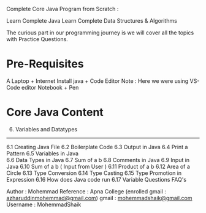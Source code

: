 Complete Core Java Program from Scratch : 

Learn Complete Java
Learn Complete Data Structures & Algorithms

The curious part in our programming journey is we will cover all the topics with Practice Questions.

Pre-Requisites
==============

A Laptop + Internet
Install java + Code Editor 
Note : Here we were using VS-Code editor 
Notebook + Pen 

Core Java Content 
=================

6. Variables and Datatypes
**************************
6.1 Creating Java File
6.2 Boilerplate Code
6.3 Output in Java
6.4 Print a Pattern
6.5 Variables in Java	
6.6 Data Types in Java
6.7 Sum of a b
6.8 Comments in Java
6.9 Input in Java
6.10 Sum of a b ( Input from User )
6.11 Product of a b
6.12 Area of a Circle
6.13 Type Conversion
6.14 Type Casting
6.15 Type Promotion in Expression
6.16 How does Java code run
6.17 Variable Questions FAQ's 


Author : Mohemmad
Reference : Apna College (enrolled gmail : azharuddinmohemmad@gmail.com)
gmail : mohemmadshaik@gmail.com
Username : MohemmadShaik
